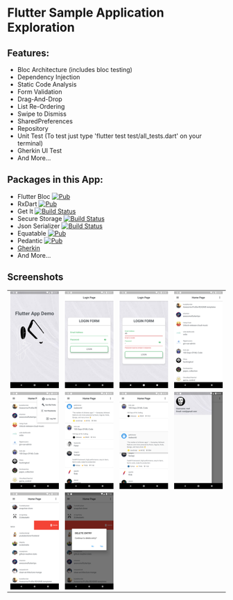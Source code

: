# Flutter Sample Application Exploration 

## Features:
- Bloc Architecture (includes bloc testing)
- Dependency Injection
- Static Code Analysis
- Form Validation
- Drag-And-Drop
- List Re-Ordering
- Swipe to Dismiss
- SharedPreferences
- Repository 
- Unit Test (To test just type 'flutter test test/all_tests.dart' on your terminal)
- Gherkin UI Test
- And More...

## Packages in this App:
- Flutter Bloc [![Pub](https://img.shields.io/pub/v/flutter_bloc.svg)](https://pub.dev/packages/flutter_bloc)
- RxDart [![Pub](https://img.shields.io/pub/v/rxdart.svg)](https://pub.dartlang.org/packages/rxdart)
- Get It [![Build Status](https://travis-ci.org/ReactiveX/rxdart.svg?branch=master)](https://pub.dev/packages/get_it)
- Secure Storage [![Build Status](https://travis-ci.org/ReactiveX/rxdart.svg?branch=master)](https://pub.dev/packages/flutter_secure_storage)
- Json Serializer [![Build Status](https://travis-ci.org/google/json_serializable.dart.svg?branch=master)](https://travis-ci.org/google/json_serializable.dart)
- Equatable [![Pub](https://img.shields.io/pub/v/equatable.svg)](https://pub.dartlang.org/packages/equatable)
- Pedantic [![Pub](https://img.shields.io/pub/v/pedantic.svg)](https://pub.dev/packages/pedantic)
- [Gherkin](https://github.com/jonsamwell/flutter_gherkin)
- And More...

## Screenshots

|  |  |   | |
| :---:                              | :---:                             | :---:                              | :---:     |
|![](screenshots/Screenshot_01.png) |![](screenshots/Screenshot_02.png) | ![](screenshots/Screenshot_03.png)|![](screenshots/Screenshot_04.png) |
|![](screenshots/Screenshot_05.png) |![](screenshots/Screenshot_06.png) | ![](screenshots/Screenshot_07.png)|![](screenshots/Screenshot_08.png) |
|![](screenshots/Screenshot_09.png) |![](screenshots/Screenshot_10.png)